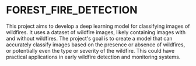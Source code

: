 # FOREST_FIRE_DETECTION
This project aims to develop a deep learning model for classifying images of wildfires. It uses a dataset of wildfire images, likely containing images with and without wildfires. The project's goal is to create a model that can accurately classify images based on the presence or absence of wildfires, or potentially even the type or severity of the wildfire. This could have practical applications in early wildfire detection and monitoring systems.
